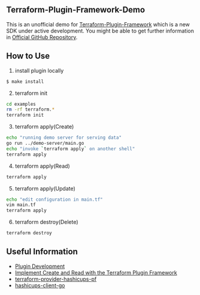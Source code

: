 ## Terraform-Plugin-Framework-Demo
This is an unofficial demo for [Terraform-Plugin-Framework](https://www.terraform.io/docs/plugin/framework/) which is a new SDK under active development.
You might be able to get further information in [Official GitHub Repository](https://github.com/hashicorp/terraform-plugin-framework).

## How to Use
1. install plugin locally

```bash
$ make install
```

2. terraform init

```bash
cd examples
rm -rf terraform.*
terraform init
```

3. terraform apply(Create)

```bash
echo "running demo server for serving data"
go run ../demo-server/main.go
echo "invoke `terraform apply` on another shell"
terraform apply
```

4. terraform apply(Read)

```bash
terraform apply
```

5. terraform apply(Update)

```bash
echo "edit configuration in main.tf"
vim main.tf
terraform apply
```

6. terraform destroy(Delete)

```bash
terraform destroy
```

## Useful Information
- [Plugin Development](https://www.terraform.io/docs/extend/index.html)
- [Implement Create and Read with the Terraform Plugin Framework](https://learn.hashicorp.com/tutorials/terraform/plugin-framework-create)
- [terraform-provider-hashicups-pf](https://github.com/hashicorp/terraform-provider-hashicups-pf)
- [hashicups-client-go](https://github.com/hashicorp-demoapp/hashicups-client-go)
